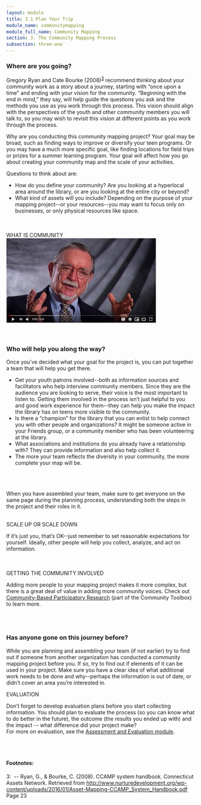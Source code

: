 ```yaml
---
layout: module
title: 3.1 Plan Your Trip
module_name: communitymapping
module_full_name: Community Mapping
section: 3. The Community Mapping Process
subsection: three-one
---
```


### Where are you going? 

Gregory Ryan and Cate Bourke (2008)<sup>[3](#fn3)</sup> recommend thinking about your community work as a story about a journey, starting with “once upon a time” and ending with your vision for the community. “Beginning with the end in mind,” they say, will help guide the questions you ask and the methods you use as you work through this process. This vision should align with the perspectives of the youth and other community members you will talk to, so you may wish to revisit this vision at different points as you work through the process.  

Why are you conducting this community mapping project? Your goal may be broad, such as finding ways to improve or diversify your teen programs. Or you may have a much more specific goal, like finding locations for field trips or prizes for a summer learning program. Your goal will affect how you go about creating your community map and the scale of your activities.  

Questions to think about are:  
- How do you define your community? Are you looking at a hyperlocal area around the library, or are you looking at the entire city or beyond?
- What kind of assets will you include? Depending on the purpose of your mapping project--or your resources--you may want to focus only on businesses, or only physical resources like space. 
<br>
<br>
<div class="explanatory">
  <span class="box-title">WHAT IS COMMUNITY</span><br>
  <span><a href="https://www.youtube.com/watch?v=3UpOSFL5mq4&feature=youtu.be" target="_blank"><img src="https://github.com/ConnectedLib/Connected-Learning-Modules/blob/master/images/defining_community_capacity_3.1.jpg"/></a></span>
</div>
<br>
<br>

### Who will help you along the way?

Once you’ve decided what your goal for the project is, you can put together a team that will help you get there.  
- Get your youth patrons involved--both as information sources and facilitators who help interview community members. Since they are the audience you are looking to serve, their voice is the most important to listen to. Getting them involved in the process isn’t just helpful to you and good work experience for them--they can help you make the impact the library has on teens more visible to the community.  
- Is there a “champion” for the library that you can enlist to help connect you with other people and organizations? It might be someone active in your Friends group, or a community member who has been volunteering at the library.
- What associations and institutions do you already have a relationship with? They can provide information and also help collect it.
- The more your team reflects the diversity in your community, the more complete your map will be.
<br>
<br>
<br>
When you have assembled your team, make sure to get everyone on the same page during the planning process, understanding both the steps in the project and their roles in it. 
<br>
<br>
<div class="extra">
<p class="box-title">SCALE UP OR SCALE DOWN</p>
<p>If it’s just you, that’s OK--just remember to set reasonable expectations for yourself. Ideally, other people will help you collect, analyze, and act on information. </p></div>
<br>
<br>
<div class="explanatory">
  <span class="box-title">GETTING THE COMMUNITY INVOLVED</span>
  <p>Adding more people to your mapping project makes it more complex, but there is a great deal of value in adding more community voices. Check out <a href="http://ctb.ku.edu/en/table-of-contents/evaluate/evaluation/intervention-research/main">Community-Based Participatory Research</a> (part of the Community Toolbox) to learn more.</p>
</div>
<br>
<br>

### Has anyone gone on this journey before?

While you are planning and assembling your team (if not earlier) try to find out if someone from another organization has conducted a community mapping project before you. If so, try to find out if elements of it can be used in your project. Make sure you have a clear idea of what additional work needs to be done and why--perhaps the information is out of date, or didn’t cover an area you’re interested in. 

<div class="explanatory">
  <span class="box-title">EVALUATION</span>
  <p>Don’t forget to develop evaluation plans before you start collecting information. You should plan to evaluate the process (so you can know what to do better in the future), the outcome (the results you ended up with) and the impact -- what difference did your project make?<br>
For more on evaluation, see the <a href="{{site.url}}{{site.baseurl}}/assesmentevaluation/index.md">Assessment and Evaluation module</a>.</p>
</div>
<br>
<br>


#### Footnotes:

<a name="fn3">3</a>:  -- Ryan, G., & Bourke, C. (2008). CCAMP system handbook. Connecticut Assets Network. Retrieved from http://www.nurturedevelopment.org/wp-content/uploads/2016/01/Asset-Mapping-CCAMP_System_Handbook.pdf Page 23
